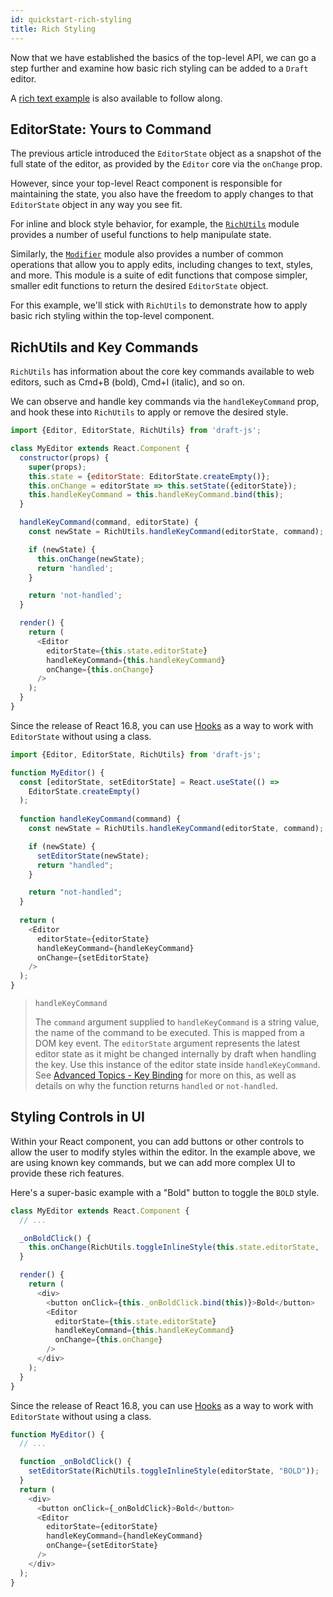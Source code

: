 ```yaml
---
id: quickstart-rich-styling
title: Rich Styling
---
```


Now that we have established the basics of the top-level API, we can go a step
further and examine how basic rich styling can be added to a `Draft` editor.

A [rich text example](https://github.com/facebook/draft-js/tree/master/examples/draft-0-10-0/rich)
is also available to follow along.

## EditorState: Yours to Command

The previous article introduced the `EditorState` object as a snapshot of the full state of the editor, as provided by the `Editor` core via the `onChange` prop.

However, since your top-level React component is responsible for maintaining the state, you also have the freedom to apply changes to that `EditorState` object in any way you see fit.

For inline and block style behavior, for example, the [`RichUtils`](/docs/api-reference-rich-utils) module provides a number of useful functions to help manipulate state.

Similarly, the [`Modifier`](/docs/api-reference-modifier) module also provides a
number of common operations that allow you to apply edits, including changes
to text, styles, and more. This module is a suite of edit functions that
compose simpler, smaller edit functions to return the desired `EditorState`
object.

For this example, we'll stick with `RichUtils` to demonstrate how to apply basic
rich styling within the top-level component.

## RichUtils and Key Commands

`RichUtils` has information about the core key commands available to web editors,
such as Cmd+B (bold), Cmd+I (italic), and so on.

We can observe and handle key commands via the `handleKeyCommand` prop, and
hook these into `RichUtils` to apply or remove the desired style.

```js
import {Editor, EditorState, RichUtils} from 'draft-js';

class MyEditor extends React.Component {
  constructor(props) {
    super(props);
    this.state = {editorState: EditorState.createEmpty()};
    this.onChange = editorState => this.setState({editorState});
    this.handleKeyCommand = this.handleKeyCommand.bind(this);
  }

  handleKeyCommand(command, editorState) {
    const newState = RichUtils.handleKeyCommand(editorState, command);

    if (newState) {
      this.onChange(newState);
      return 'handled';
    }

    return 'not-handled';
  }

  render() {
    return (
      <Editor
        editorState={this.state.editorState}
        handleKeyCommand={this.handleKeyCommand}
        onChange={this.onChange}
      />
    );
  }
}
```

Since the release of React 16.8, you can use [Hooks](https://reactjs.org/docs/hooks-intro.html) as a way to work with `EditorState` without using a class.

```js
import {Editor, EditorState, RichUtils} from 'draft-js';

function MyEditor() {
  const [editorState, setEditorState] = React.useState(() =>
    EditorState.createEmpty()
  );
  
  function handleKeyCommand(command) {
    const newState = RichUtils.handleKeyCommand(editorState, command);

    if (newState) {
      setEditorState(newState);
      return "handled";
    }

    return "not-handled";
  }
  
  return (
    <Editor
      editorState={editorState}
      handleKeyCommand={handleKeyCommand}
      onChange={setEditorState}
    />
  );
}
```

> `handleKeyCommand`
>
> The `command` argument supplied to `handleKeyCommand` is a string value, the
> name of the command to be executed. This is mapped from a DOM key event. The
> `editorState` argument represents the latest editor state as it might be
> changed internally by draft when handling the key. Use this instance of the
> editor state inside `handleKeyCommand`. See
> [Advanced Topics - Key Binding](/docs/advanced-topics-key-bindings) for more
> on this, as well as details on why the function returns `handled` or `not-handled`.

## Styling Controls in UI

Within your React component, you can add buttons or other controls to allow
the user to modify styles within the editor. In the example above, we are using
known key commands, but we can add more complex UI to provide these rich
features.

Here's a super-basic example with a "Bold" button to toggle the `BOLD` style.

```js
class MyEditor extends React.Component {
  // ...

  _onBoldClick() {
    this.onChange(RichUtils.toggleInlineStyle(this.state.editorState, 'BOLD'));
  }

  render() {
    return (
      <div>
        <button onClick={this._onBoldClick.bind(this)}>Bold</button>
        <Editor
          editorState={this.state.editorState}
          handleKeyCommand={this.handleKeyCommand}
          onChange={this.onChange}
        />
      </div>
    );
  }
}
```

Since the release of React 16.8, you can use [Hooks](https://reactjs.org/docs/hooks-intro.html) as a way to work with `EditorState` without using a class.

```js
function MyEditor() {
  // ...

  function _onBoldClick() {
    setEditorState(RichUtils.toggleInlineStyle(editorState, "BOLD"));
  }
  return (
    <div>
      <button onClick={_onBoldClick}>Bold</button>
      <Editor
        editorState={editorState}
        handleKeyCommand={handleKeyCommand}
        onChange={setEditorState}
      />
    </div>
  );
}
```
